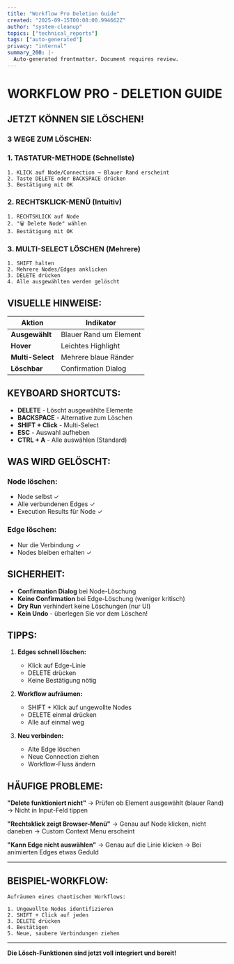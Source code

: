 ```yaml
---
title: "Workflow Pro Deletion Guide"
created: "2025-09-15T00:08:00.994662Z"
author: "system-cleanup"
topics: ["technical_reports"]
tags: ["auto-generated"]
privacy: "internal"
summary_200: |-
  Auto-generated frontmatter. Document requires review.
---
```


# WORKFLOW PRO - DELETION GUIDE

## **JETZT KÖNNEN SIE LÖSCHEN!**

### **3 WEGE ZUM LÖSCHEN:**

### **1. TASTATUR-METHODE (Schnellste)**
```
1. KLICK auf Node/Connection → Blauer Rand erscheint
2. Taste DELETE oder BACKSPACE drücken
3. Bestätigung mit OK
```

### **2. RECHTSKLICK-MENÜ (Intuitiv)**
```
1. RECHTSKLICK auf Node
2. "🗑️ Delete Node" wählen
3. Bestätigung mit OK
```

### **3. MULTI-SELECT LÖSCHEN (Mehrere)**
```
1. SHIFT halten
2. Mehrere Nodes/Edges anklicken
3. DELETE drücken
4. Alle ausgewählten werden gelöscht
```

## **VISUELLE HINWEISE:**

| Aktion | Indikator |
|--------|-----------|
| **Ausgewählt** | Blauer Rand um Element |
| **Hover** | Leichtes Highlight |
| **Multi-Select** | Mehrere blaue Ränder |
| **Löschbar** | Confirmation Dialog |

## **KEYBOARD SHORTCUTS:**

- **DELETE** - Löscht ausgewählte Elemente
- **BACKSPACE** - Alternative zum Löschen
- **SHIFT + Click** - Multi-Select
- **ESC** - Auswahl aufheben
- **CTRL + A** - Alle auswählen (Standard)

## **WAS WIRD GELÖSCHT:**

### **Node löschen:**
- Node selbst ✓
- Alle verbundenen Edges ✓
- Execution Results für Node ✓

### **Edge löschen:**
- Nur die Verbindung ✓
- Nodes bleiben erhalten ✓

## **SICHERHEIT:**

- **Confirmation Dialog** bei Node-Löschung
- **Keine Confirmation** bei Edge-Löschung (weniger kritisch)
- **Dry Run** verhindert keine Löschungen (nur UI)
- **Kein Undo** - überlegen Sie vor dem Löschen!

## **TIPPS:**

1. **Edges schnell löschen:**
   - Klick auf Edge-Linie
   - DELETE drücken
   - Keine Bestätigung nötig

2. **Workflow aufräumen:**
   - SHIFT + Klick auf ungewollte Nodes
   - DELETE einmal drücken
   - Alle auf einmal weg

3. **Neu verbinden:**
   - Alte Edge löschen
   - Neue Connection ziehen
   - Workflow-Fluss ändern

## **HÄUFIGE PROBLEME:**

**"Delete funktioniert nicht"**
→ Prüfen ob Element ausgewählt (blauer Rand)
→ Nicht in Input-Feld tippen

**"Rechtsklick zeigt Browser-Menü"**
→ Genau auf Node klicken, nicht daneben
→ Custom Context Menu erscheint

**"Kann Edge nicht auswählen"**
→ Genau auf die Linie klicken
→ Bei animierten Edges etwas Geduld

---

## **BEISPIEL-WORKFLOW:**

```
Aufräumen eines chaotischen Workflows:

1. Ungewollte Nodes identifizieren
2. SHIFT + Click auf jeden
3. DELETE drücken
4. Bestätigen
5. Neue, saubere Verbindungen ziehen
```

---

**Die Lösch-Funktionen sind jetzt voll integriert und bereit!**